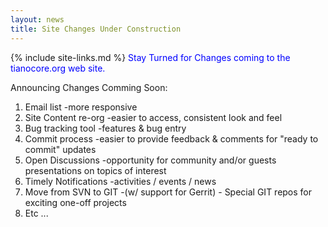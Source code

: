 ```yaml
---
layout: news
title: Site Changes Under Construction
---
```

{% include site-links.md %}
<font color="#0000FF">Stay Turned for Changes coming to the tianocore.org web site.&nbsp;
</font>

Announcing Changes Comming Soon:
1. Email list 	        -more responsive
2. Site Content re-org 	-easier to access, consistent look and feel
3. Bug tracking tool 	  -features & bug entry
4. Commit process 	    -easier to provide feedback & comments for "ready to commit" updates
5. Open Discussions 	  -opportunity for community and/or guests presentations on topics of interest
6. Timely Notifications	-activities / events / news
7. Move from SVN to GIT	-(w/ support for Gerrit) - Special GIT repos for exciting one-off projects
8. Etc ...	 

